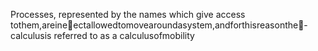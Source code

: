 Processes, represented by the names which give access tothem,areineectallowedtomovearoundasystem,andforthisreasonthe-calculusis referred to as a calculusofmobility

